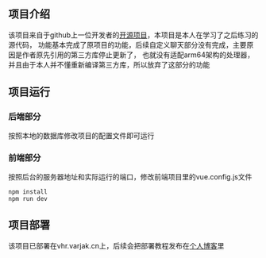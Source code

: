## 项目介绍
该项目来自于github上一位开发者的[开源项目](https://github.com/lenve/vhr)，本项目是本人在学习了之后练习的源代码，
功能基本完成了原项目的功能，后续自定义聊天部分没有完成，主要原因是作者原先引用的第三方库停止更新了，
也就没有适配arm64架构的处理器，并且由于本人并不懂重新编译第三方库，所以放弃了这部分的功能
## 项目运行
### 后端部分
按照本地的数据库修改项目的配置文件即可运行
### 前端部分
按照后台的服务器地址和实际运行的端口，修改前端项目里的vue.config.js文件
```
npm install
npm run dev
```
## 项目部署
该项目已部署在vhr.varjak.cn上，后续会把部署教程发布在[个人博客](https://www.varjak.cn)里
